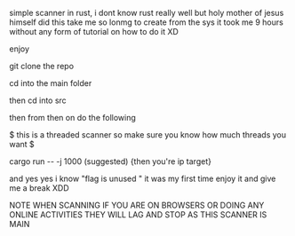 simple scanner in rust, i dont know rust really well but holy mother of jesus himself did this take me so lonmg to create from the sys it took me 9 hours without any form of tutorial on how to do it XD

enjoy 

git clone the repo 

cd into the main folder 

then cd into src 

then from then on do the following 

$ this is a threaded scanner so make sure you know how much threads you want $

cargo run -- -j 1000 (suggested) {then you're ip target}

and yes yes i know "flag is unused " it was my first time enjoy it and give me a break XDD


NOTE WHEN SCANNING IF YOU ARE ON BROWSERS OR DOING ANY ONLINE ACTIVITIES THEY WILL LAG AND STOP AS THIS SCANNER IS MAIN 
